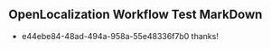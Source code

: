 ## OpenLocalization Workflow Test MarkDown
* e44ebe84-48ad-494a-958a-55e48336f7b0 thanks!

<!--HONumber=Sep16_HO1-->


